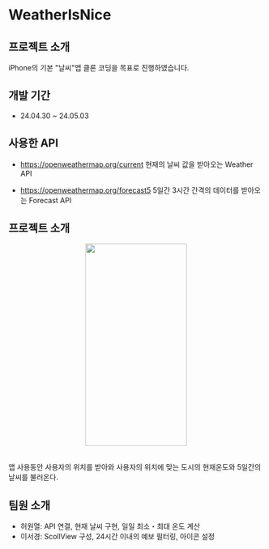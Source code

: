 # WeatherIsNice

## 프로젝트 소개
iPhone의 기본 "날씨"앱 클론 코딩을 목표로 진행하였습니다.

## 개발 기간
- 24.04.30 ~ 24.05.03

## 사용한 API
- https://openweathermap.org/current
현재의 날씨 값을 받아오는 Weather API
  
- https://openweathermap.org/forecast5
5일간 3시간 간격의 데이터를 받아오는 Forecast API

## 프로젝트 소개
<p align="center">
<img src = "https://github.com/wnylxx/WeatherApp/assets/105417766/5f4e67b4-c13a-4ce7-b45b-37a523b48d9a" width="200" height="400"/> <p/> <br/>
앱 사용동안 사용자의 위치를 받아와 사용자의 위치에 맞는 도시의 현재온도와 5일간의 날씨를 불러온다.

## 팀원 소개
- 허원열: API 연결, 현재 날씨 구현, 일일 최소・최대 온도 계산
- 이서경: ScollView 구성, 24시간 이내의 예보 필터링, 아이콘 설정
